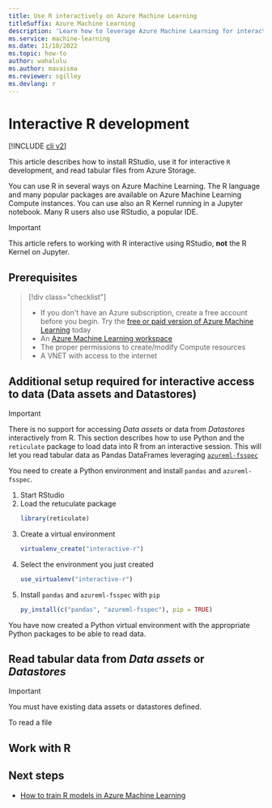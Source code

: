 ```yaml
---
title: Use R interactively on Azure Machine Learning
titleSuffix: Azure Machine Learning
description: 'Learn how to leverage Azure Machine Learning for interactive R work'
ms.service: machine-learning
ms.date: 11/10/2022
ms.topic: how-to
author: wahalulu
ms.author: mavaisma
ms.reviewer: sgilley
ms.devlang: r
---
```


# Interactive R development

[!INCLUDE [cli v2](../../includes/machine-learning-cli-v2.md)]

This article describes how to install RStudio, use it for interactive `R` development, and read tabular files from Azure Storage.

You can use R in several ways on Azure Machine Learning. The R language and many popular packages are available on Azure Machine Learning Compute instances. You can use also an R Kernel running in a Jupyter notebook. 
Many R users also use RStudio, a popular IDE.

> [!IMPORTANT]
> This article refers to working with R interactive using RStudio, **not** the R Kernel on Jupyter. 

## Prerequisites

> [!div class="checklist"]
> - If you don't have an Azure subscription, create a free account before you begin. Try the [free or paid version of Azure Machine Learning](https://azure.microsoft.com/free/) today
> - An [Azure Machine Learning workspace](quickstart-create-resources.md)
> - The proper permissions to create/modify Compute resources
> - A VNET with access to the internet



## Additional setup required for interactive access to data (Data assets and Datastores)

> [!IMPORTANT]
> There is no support for accessing _Data assets_ or data from _Datastores_ interactively from R. This section describes how to use Python and the `reticulate` package to load data into R from an interactive session. This will let you read tabular data as Pandas DataFrames leveraging [`azureml-fsspec`](https://learn.microsoft.com/en-us/python/api/azure-ai-mlfs/azure.ai.mlfs.spec?view=azure-ml-py)

You need to create a Python environment and install `pandas` and `azureml-fsspec`.

1. Start RStudio
1. Load the retuculate package
    ```r
    library(reticulate)
    ```
1. Create a virtual environment
    ```r
    virtualenv_create("interactive-r")

1. Select the environment you just created
    ```r
    use_virtualenv("interactive-r")
    ```
1. Install `pandas` and `azureml-fsspec` with `pip`
    ```r
    py_install(c("pandas", "azureml-fsspec"), pip = TRUE)
    ```

You have now created a Python virtual environment with the appropriate Python packages to be able to read data.

## Read tabular data from _Data assets_ or _Datastores_

> [!IMPORTANT]
> You must have existing data assets or datastores defined.

To read a file

## Work with R

## Next steps

* [How to train R models in Azure Machine Learning](how-to-razureml-train-model.md)